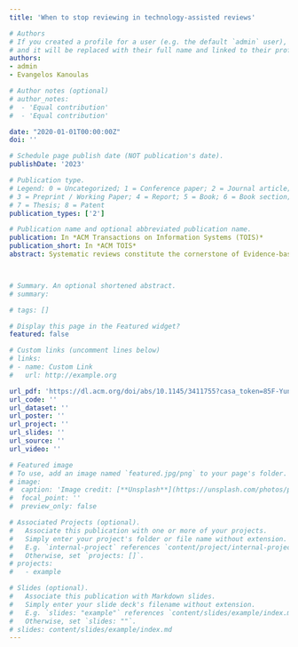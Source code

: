 ```yaml
---
title: 'When to stop reviewing in technology-assisted reviews'

# Authors
# If you created a profile for a user (e.g. the default `admin` user), write the username (folder name) here
# and it will be replaced with their full name and linked to their profile.
authors:
- admin
- Evangelos Kanoulas

# Author notes (optional)
# author_notes:
#  - 'Equal contribution'
#  - 'Equal contribution'

date: "2020-01-01T00:00:00Z"
doi: ''

# Schedule page publish date (NOT publication's date).
publishDate: '2023'

# Publication type.
# Legend: 0 = Uncategorized; 1 = Conference paper; 2 = Journal article;
# 3 = Preprint / Working Paper; 4 = Report; 5 = Book; 6 = Book section;
# 7 = Thesis; 8 = Patent
publication_types: ['2']

# Publication name and optional abbreviated publication name.
publication: In *ACM Transactions on Information Systems (TOIS)*
publication_short: In *ACM TOIS*
abstract: Systematic reviews constitute the cornerstone of Evidence-based Medicine. They can provide guidance to medical policy-making by synthesizing all available studies regarding a certain topic. However, conducting systematic reviews has become a laborious and time-consuming task due to the large amount and rapid growth of published literature. The TAR approaches aim to accelerate the screening stage of systematic reviews by combining machine learning algorithms and human relevance feedback. In this work, we built an online active search system for systematic reviews, named APS, by applying an state-of-the-art TAR approach -- Continuous Active Learning. The system is built on the top of the PubMed collection, which is a widely used database of biomedical literature. It allows users to conduct the abstract screening for systematic reviews. We demonstrate the effectiveness and robustness of the APS in detecting relevant literature and reducing workload for systematic reviews using the CLEF TAR 2017 benchmark.



# Summary. An optional shortened abstract.
# summary: 

# tags: []

# Display this page in the Featured widget?
featured: false

# Custom links (uncomment lines below)
# links:
# - name: Custom Link
#   url: http://example.org

url_pdf: 'https://dl.acm.org/doi/abs/10.1145/3411755?casa_token=85F-Yun1y88AAAAA:IP7rTVhLRQke1JdO6_EGu3_S16pW5DRd-dVK0CgoDOUQXzaM0D7xEulRjx9LJx_RaYccFC-wmvhXLFY'
url_code: ''
url_dataset: ''
url_poster: ''
url_project: ''
url_slides: ''
url_source: ''
url_video: ''

# Featured image
# To use, add an image named `featured.jpg/png` to your page's folder.
# image:
#  caption: 'Image credit: [**Unsplash**](https://unsplash.com/photos/pLCdAaMFLTE)'
#  focal_point: ''
#  preview_only: false

# Associated Projects (optional).
#   Associate this publication with one or more of your projects.
#   Simply enter your project's folder or file name without extension.
#   E.g. `internal-project` references `content/project/internal-project/index.md`.
#   Otherwise, set `projects: []`.
# projects:
#   - example

# Slides (optional).
#   Associate this publication with Markdown slides.
#   Simply enter your slide deck's filename without extension.
#   E.g. `slides: "example"` references `content/slides/example/index.md`.
#   Otherwise, set `slides: ""`.
# slides: content/slides/example/index.md
---
```

